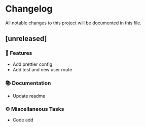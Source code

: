 # Changelog

All notable changes to this project will be documented in this file.

## [unreleased]

### 🚀 Features

- Add prettier config
- Add test and new user route

### 📚 Documentation

- Update readme

### ⚙️ Miscellaneous Tasks

- Code add

<!-- generated by git-cliff -->
